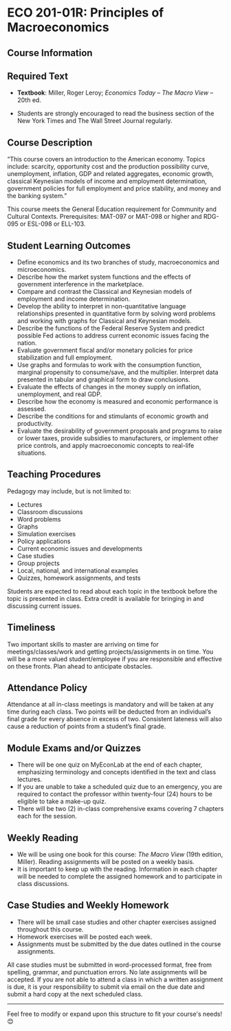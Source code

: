 # ECO 201-01R: Principles of Macroeconomics

## Course Information

## Required Text
- **Textbook**: Miller, Roger Leroy; *Economics Today – The Macro View* – 20th ed.

- Students are strongly encouraged to read the business section of the New York Times and The Wall Street Journal regularly.

## Course Description
“This course covers an introduction to the American economy. Topics include: scarcity, opportunity cost and the production possibility curve, unemployment, inflation, GDP and related aggregates, economic growth, classical Keynesian models of income and employment determination, government policies for full employment and price stability, and money and the banking system.”

This course meets the General Education requirement for Community and Cultural Contexts. Prerequisites: MAT-097 or MAT-098 or higher and RDG-095 or ESL-098 or ELL-103.

## Student Learning Outcomes
- Define economics and its two branches of study, macroeconomics and microeconomics.
- Describe how the market system functions and the effects of government interference in the marketplace.
- Compare and contrast the Classical and Keynesian models of employment and income determination.
- Develop the ability to interpret in non-quantitative language relationships presented in quantitative form by solving word problems and working with graphs for Classical and Keynesian models.
- Describe the functions of the Federal Reserve System and predict possible Fed actions to address current economic issues facing the nation.
- Evaluate government fiscal and/or monetary policies for price stabilization and full employment.
- Use graphs and formulas to work with the consumption function, marginal propensity to consume/save, and the multiplier. Interpret data presented in tabular and graphical form to draw conclusions.
- Evaluate the effects of changes in the money supply on inflation, unemployment, and real GDP.
- Describe how the economy is measured and economic performance is assessed.
- Describe the conditions for and stimulants of economic growth and productivity.
- Evaluate the desirability of government proposals and programs to raise or lower taxes, provide subsidies to manufacturers, or implement other price controls, and apply macroeconomic concepts to real-life situations.

## Teaching Procedures
Pedagogy may include, but is not limited to:
- Lectures
- Classroom discussions
- Word problems
- Graphs
- Simulation exercises
- Policy applications
- Current economic issues and developments
- Case studies
- Group projects
- Local, national, and international examples
- Quizzes, homework assignments, and tests

Students are expected to read about each topic in the textbook before the topic is presented in class. Extra credit is available for bringing in and discussing current issues.

## Timeliness
Two important skills to master are arriving on time for meetings/classes/work and getting projects/assignments in on time. You will be a more valued student/employee if you are responsible and effective on these fronts. Plan ahead to anticipate obstacles.

## Attendance Policy
Attendance at all in-class meetings is mandatory and will be taken at any time during each class. Two points will be deducted from an individual’s final grade for every absence in excess of two. Consistent lateness will also cause a reduction of points from a student’s final grade.

## Module Exams and/or Quizzes
- There will be one quiz on MyEconLab at the end of each chapter, emphasizing terminology and concepts identified in the text and class lectures. 
- If you are unable to take a scheduled quiz due to an emergency, you are required to contact the professor within twenty-four (24) hours to be eligible to take a make-up quiz.
- There will be two (2) in-class comprehensive exams covering 7 chapters each for the session.

## Weekly Reading
- We will be using one book for this course: *The Macro View* (19th edition, Miller). Reading assignments will be posted on a weekly basis.
- It is important to keep up with the reading. Information in each chapter will be needed to complete the assigned homework and to participate in class discussions.

## Case Studies and Weekly Homework
- There will be small case studies and other chapter exercises assigned throughout this course.
- Homework exercises will be posted each week.
- Assignments must be submitted by the due dates outlined in the course assignments.

All case studies must be submitted in word-processed format, free from spelling, grammar, and punctuation errors. No late assignments will be accepted. If you are not able to attend a class in which a written assignment is due, it is your responsibility to submit via email on the due date and submit a hard copy at the next scheduled class.

---

Feel free to modify or expand upon this structure to fit your course's needs! 😊
